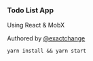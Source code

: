 ### Todo List App

Using React & MobX

Authored by [@exactchange](https://github.com/exactchange)

```
yarn install && yarn start
```
